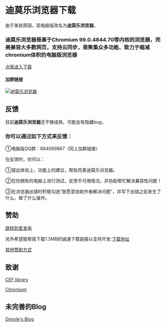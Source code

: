# **迪莫乐浏览器**下载

由于某些原因，现电脑版改名为**迪莫乐浏览器**。


### 迪莫乐浏览器是基于Chromium 99.0.4844.70等内核的浏览器，完美兼容大多数网页，支持云同步，是聚集众多功能、致力于缩减chromium体积的电脑版浏览器

[点我进入下载](downloads.md)

#### 加群链接

<a target="_blank" href="//shang.qq.com/wpa/qunwpa?idkey=0a7fd3d6b143b6d626e48c973166a27add16ddf95bd1827d95bf9b40a72dd657"><img border="0" src="//pub.idqqimg.com/wpa/images/group.png" alt="迪莫乐浏览器" title="迪莫乐浏览器"></a>

## 反馈

目前**迪莫乐浏览器**还不够成熟，可能会有隐藏bug，

### 你可以通过如下方式来反馈：

①电脑版QQ群：684069867（同上加群链接）

在反馈时，你可以：

①提出体验上，功能上的建议，帮助完善迪莫乐浏览器。

②在你拥有的电脑上进行测试，反馈不可用情况，并协助帮忙解决兼容性问题！

③在浏览器出错时积极勾选“我愿意协助作者解决问题”，并写下出错之前发生了什么、做了什么操作。

## 赞助

[跳转到爱发电](https://afdian.net/order/create?plan_id=382d83f64de911ec95b852540025c377)

另外希望能帮我下载1.3MB的诚通下载链接以支持开发:[下载地址](http://pan1.dml.ink/file/11269684-424009462)

[其他赞助方式](love_it.md)

## 致谢
[CEF library](http://opensource.spotify.com/cefbuilds/index.html)

[Chromium](https://chromium.org)

## 未完善的Blog

[Dimole's Blog](https://blog.dml.ink)

<script type="text/javascript">
        var OriginTitile = document.title;
        var titleTime;
        document.addEventListener('visibilitychange', function () {
            if (document.hidden) {
                document.title = '快回来-- 网站崩溃了!  - 迪莫乐浏览器';
                clearTimeout(titleTime);
            }
            else {
                document.title = '￥￥￥-- 自动恢复了~ - 迪莫乐浏览器';
                titleTime = setTimeout(function () {
                    document.title = OriginTitile;
                }, 1500);
            }
        });
    </script>
